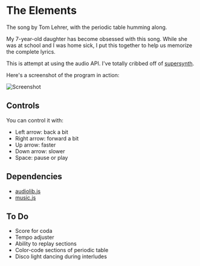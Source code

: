 # The Elements

The song by Tom Lehrer, with the periodic table humming along.  

My 7-year-old daughter has become obsessed with this song.  While she was at
school and I was home sick, I put this together to help us memorize the
complete lyrics.

This is attempt at using the audio API.  I've totally cribbed off of
[supersynth](https://github.com/davidgovea/supersynth).

Here's a screenshot of the program in action:

![Screenshot](/jedp/The-Elements/raw/master/img/elements.png)

## Controls

You can control it with:

- Left arrow: back a bit
- Right arrow: forward a bit
- Up arrow: faster
- Down arrow: slower
- Space: pause or play



## Dependencies

- [audiolib.js](https://github.com/jussi-kalliokoski/audiolib.js/)
- [music.js](https://github.com/GregJ/music.js)

## To Do

- Score for coda
- Tempo adjuster
- Ability to replay sections
- Color-code sections of periodic table
- Disco light dancing during interludes


